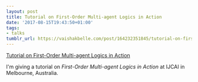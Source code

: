 ```yaml
---
layout: post
title: Tutorial on First-Order Multi-agent Logics in Action
date: '2017-08-15T19:43:50+01:00'
tags:
- talks
tumblr_url: https://vaishakbelle.com/post/164232351845/tutorial-on-first-order-multi-agent-logics-in
---
```

[Tutorial on First-Order Multi-agent Logics in Action](https://www.evernote.com/shard/s7/sh/208203d5-8ca7-4880-b7fd-5c688567685a/90582949ae4945de98387b6b35a7eda3)  

I'm giving a tutorial on _First-Order Multi-agent Logics in Action_ at IJCAI in Melbourne, Australia.

